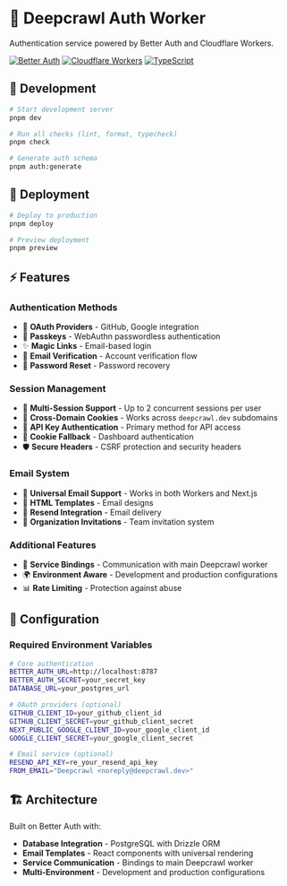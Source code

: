 # 🔐 Deepcrawl Auth Worker

Authentication service powered by Better Auth and Cloudflare Workers.

[![Better Auth](https://img.shields.io/badge/Better_Auth-1.3-green.svg)](https://better-auth.com/)
[![Cloudflare Workers](https://img.shields.io/badge/Cloudflare-Workers-orange.svg)](https://workers.cloudflare.com/)
[![TypeScript](https://img.shields.io/badge/TypeScript-Ready-blue.svg)](https://www.typescriptlang.org)

## 🚀 Development

```bash
# Start development server
pnpm dev

# Run all checks (lint, format, typecheck)
pnpm check

# Generate auth schema
pnpm auth:generate
```

## 🚀 Deployment

```bash
# Deploy to production
pnpm deploy

# Preview deployment
pnpm preview
```

## ⚡ Features

### **Authentication Methods**
- 🔐 **OAuth Providers** - GitHub, Google integration
- 🔑 **Passkeys** - WebAuthn passwordless authentication
- ✨ **Magic Links** - Email-based login
- 📧 **Email Verification** - Account verification flow
- 🔄 **Password Reset** - Password recovery

### **Session Management**
- 🏢 **Multi-Session Support** - Up to 2 concurrent sessions per user
- 🍪 **Cross-Domain Cookies** - Works across `deepcrawl.dev` subdomains
- 🔐 **API Key Authentication** - Primary method for API access
- 🍪 **Cookie Fallback** - Dashboard authentication
- 🛡️ **Secure Headers** - CSRF protection and security headers

### **Email System**
- 📨 **Universal Email Support** - Works in both Workers and Next.js
- 🎨 **HTML Templates** - Email designs
- 📧 **Resend Integration** - Email delivery
- 👥 **Organization Invitations** - Team invitation system

### **Additional Features**
- 🔗 **Service Bindings** - Communication with main Deepcrawl worker
- 🌍 **Environment Aware** - Development and production configurations
- 📊 **Rate Limiting** - Protection against abuse

## 🔧 Configuration

### **Required Environment Variables**
```bash
# Core authentication
BETTER_AUTH_URL=http://localhost:8787
BETTER_AUTH_SECRET=your_secret_key
DATABASE_URL=your_postgres_url

# OAuth providers (optional)
GITHUB_CLIENT_ID=your_github_client_id
GITHUB_CLIENT_SECRET=your_github_client_secret
NEXT_PUBLIC_GOOGLE_CLIENT_ID=your_google_client_id
GOOGLE_CLIENT_SECRET=your_google_client_secret

# Email service (optional)
RESEND_API_KEY=re_your_resend_api_key
FROM_EMAIL="Deepcrawl <noreply@deepcrawl.dev>"
```

## 🏗️ Architecture

Built on Better Auth with:
- **Database Integration** - PostgreSQL with Drizzle ORM
- **Email Templates** - React components with universal rendering
- **Service Communication** - Bindings to main Deepcrawl worker
- **Multi-Environment** - Development and production configurations
